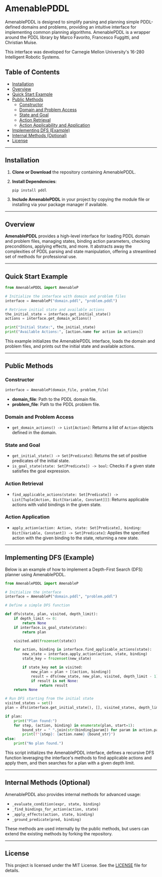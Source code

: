 # AmenablePDDL

AmenablePDDL is designed to simplify parsing and planning simple PDDL-defined domains and problems, providing an intuitive interface for implementing common planning algorithms. AmenablePDDL is a wrapper around the PDDL library by Marco Favorito, Francesco Fuggitti, and Christian Muise. 

This interface was developed for Carnegie Mellon University's 16-280 Intelligent Robotic Systems. 

## Table of Contents
- [Installation](#installation)
- [Overview](#overview)
- [Quick Start Example](#quick-start-example)
- [Public Methods](#public-methods)
  - [Constructor](#constructor)
  - [Domain and Problem Access](#domain-and-problem-access)
  - [State and Goal](#state-and-goal)
  - [Action Retrieval](#action-retrieval)
  - [Action Applicability and Application](#action-applicability-and-application)
- [Implementing DFS (Example)](#implementing-dfs-example)
- [Internal Methods (Optional)](#internal-methods-optional)
- [License](#license)

---

## Installation

1. **Clone or Download** the repository containing AmenablePDDL.

2. **Install Dependencies**:
   ```bash
   pip install pddl
   ```

3. **Include AmenablePDDL** in your project by copying the module file or installing via your package manager if available.

---

## Overview

**AmenablePDDL** provides a high-level interface for loading PDDL domain and problem files, managing states, binding action parameters, checking preconditions, applying effects, and more. It abstracts away the complexities of PDDL parsing and state manipulation, offering a streamlined set of methods for professional use.

---

## Quick Start Example

```python
from AmenablePDDL import AmenableP

# Initialize the interface with domain and problem files
interface = AmenableP("domain.pddl", "problem.pddl")

# Retrieve initial state and available actions
the_initial_state = interface.get_initial_state()
actions = interface.get_domain_actions()

print("Initial State:", the_initial_state)
print("Available Actions:", [action.name for action in actions])
```

This example initializes the AmenablePDDL interface, loads the domain and problem files, and prints out the initial state and available actions.

---

## Public Methods

### Constructor

```python
interface = AmenableP(domain_file, problem_file)
```
- **domain_file**: Path to the PDDL domain file.
- **problem_file**: Path to the PDDL problem file.

### Domain and Problem Access

- `get_domain_actions() -> List[Action]`: Returns a list of `Action` objects defined in the domain.

### State and Goal

- `get_initial_state() -> Set[Predicate]`: Returns the set of positive predicates of the initial state.
- `is_goal_state(state: Set[Predicate]) -> bool`: Checks if a given state satisfies the goal expression.

### Action Retrieval

- `find_applicable_actions(state: Set[Predicate]) -> List[Tuple[Action, Dict[Variable, Constant]]]`: Returns applicable actions with valid bindings in the given state.

### Action Application

- `apply_action(action: Action, state: Set[Predicate], binding: Dict[Variable, Constant]) -> Set[Predicate]`: Applies the specified action with the given binding to the state, returning a new state.

---

## Implementing DFS (Example)

Below is an example of how to implement a Depth-First Search (DFS) planner using AmenablePDDL.

```python
from AmenablePDDL import AmenableP

# Initialize the interface
interface = AmenableP("domain.pddl", "problem.pddl")

# Define a simple DFS function

def dfs(state, plan, visited, depth_limit):
    if depth_limit <= 0:
        return None
    if interface.is_goal_state(state):
        return plan

    visited.add(frozenset(state))

    for action, binding in interface.find_applicable_actions(state):
        new_state = interface.apply_action(action, state, binding)
        state_key = frozenset(new_state)

        if state_key not in visited:
            new_plan = plan + [(action, binding)]
            result = dfs(new_state, new_plan, visited, depth_limit - 1)
            if result is not None:
                return result
    return None

# Run DFS starting from the initial state
visited_states = set()
plan = dfs(interface.get_initial_state(), [], visited_states, depth_limit=50)

if plan:
    print("Plan found:")
    for step, (action, binding) in enumerate(plan, start=1):
        bound_str = " ".join(str(binding[param]) for param in action.parameters)
        print(f"{step}: {action.name} {bound_str}")
else:
    print("No plan found.")
```

This script initializes the AmenablePDDL interface, defines a recursive DFS function leveraging the interface's methods to find applicable actions and apply them, and then searches for a plan with a given depth limit.

---

## Internal Methods (Optional)

AmenablePDDL also provides internal methods for advanced usage:
- `_evaluate_condition(expr, state, binding)`
- `_find_bindings_for_action(action, state)`
- `_apply_effects(action, state, binding)`
- `_ground_predicate(pred, binding)`

These methods are used internally by the public methods, but users can extend the existing methods by forking the repository. 

---

## License

This project is licensed under the MIT License. See the [LICENSE](LICENSE) file for details.


